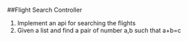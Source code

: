 ##Flight Search Controller

1. Implement an api for searching the flights 
2. Given a list and find a pair of number a,b such that a+b=c
